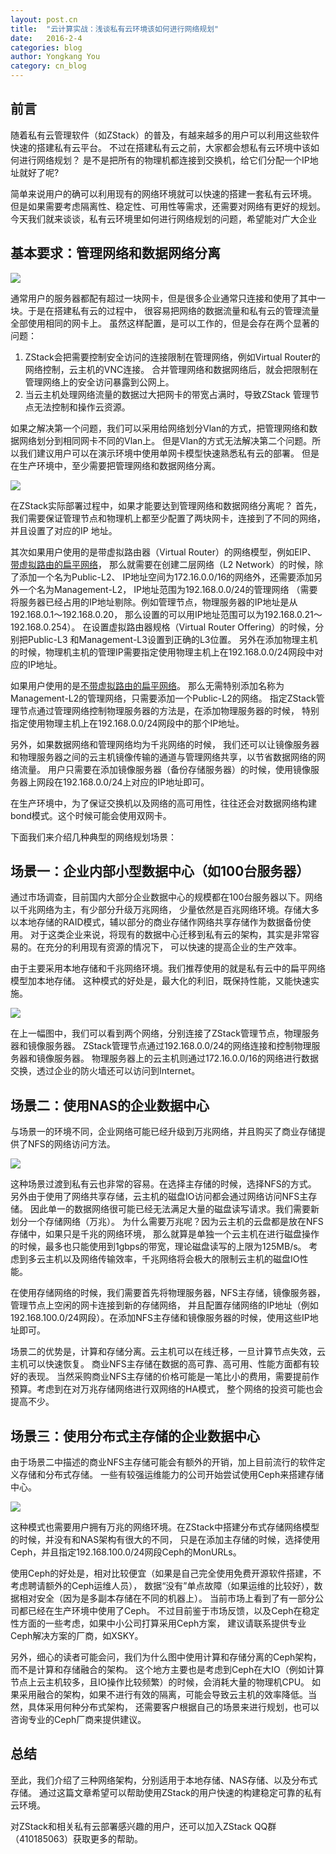 ```yaml
---
layout: post.cn
title:  "云计算实战：浅谈私有云环境该如何进行网络规划"
date:   2016-2-4
categories: blog
author: Yongkang You
category: cn_blog
---
```

## 前言
随着私有云管理软件（如ZStack）的普及，有越来越多的用户可以利用这些软件快速的搭建私有云平台。
不过在搭建私有云之前，大家都会想私有云环境中该如何进行网络规划？
是不是把所有的物理机都连接到交换机，给它们分配一个IP地址就好了呢?

简单来说用户的确可以利用现有的网络环境就可以快速的搭建一套私有云环境。
但是如果需要考虑隔离性、稳定性、可用性等需求，还需要对网络有更好的规划。
今天我们就来谈谈，私有云环境里如何进行网络规划的问题，希望能对广大企业

## 基本要求：管理网络和数据网络分离

<img src="/images/blogs/cloud-network-model/management-l2-public-l2-merged-local-stroage.png" class="center-img img-responsive">

通常用户的服务器都配有超过一块网卡，但是很多企业通常只连接和使用了其中一块。于是在搭建私有云的过程中，
很容易把网络的数据流量和私有云的管理流量全部使用相同的网卡上。
虽然这样配置，是可以工作的，但是会存在两个显著的问题：

  1. ZStack会把需要控制安全访问的连接限制在管理网络，例如Virtual Router的网络控制，云主机的VNC连接。
合并管理网络和数据网络后，就会把限制在管理网络上的安全访问暴露到公网上。
  2. 当云主机处理网络流量的数据过大把网卡的带宽占满时，导致ZStack 管理节点无法控制和操作云资源。

如果之解决第一个问题，我们可以采用给网络划分Vlan的方式，把管理网络和数据网络划分到相同网卡不同的Vlan上。
但是Vlan的方式无法解决第二个问题。所以我们建议用户可以在演示环境中使用单网卡模型快速熟悉私有云的部署。
但是在生产环境中，至少需要把管理网络和数据网络分离。

<img src="/images/blogs/cloud-network-model/management-l2-public-l2-seperated.png" class="center-img img-responsive">

在ZStack实际部署过程中，如果才能要达到管理网络和数据网络分离呢？
首先，我们需要保证管理节点和物理机上都至少配置了两块网卡，连接到了不同的网络，并且设置了对应的IP 地址。

其次如果用户使用的是带虚拟路由器（Virtual Router）的网络模型，例如EIP、
[带虚拟路由的扁平网络](../tutorials/flat-network-ui.html)，
那么就需要在创建二层网络（L2 Network）的时候，除了添加一个名为Public-L2、
IP地址空间为172.16.0.0/16的网络外，还需要添加另外一个名为Management-L2，
IP地址范围为192.168.0.0/24的管理网络
（需要将服务器已经占用的IP地址剔除。例如管理节点，物理服务器的IP地址是从192.168.0.1～192.168.0.20，
那么设置的可以用IP地址范围可以为192.168.0.21～192.168.0.254）。
在设置虚拟路由器规格（Virtual Router Offering）的时候，分别把Public-L3 和Management-L3设置到正确的L3位置。
另外在添加物理主机的时候，物理机主机的管理IP需要指定使用物理主机上在192.168.0.0/24网段中对应的IP地址。

如果用户使用的是[不带虚拟路由的扁平网络](../tutorials/flat-network-ui-no-vr.html)。
那么无需特别添加名称为Management-L2的管理网络，只需要添加一个Public-L2的网络。
指定ZStack管理节点通过管理网络控制物理服务器的方法是，在添加物理服务器的时候，
特别指定使用物理主机上在192.168.0.0/24网段中的那个IP地址。

另外，如果数据网络和管理网络均为千兆网络的时候，
我们还可以让镜像服务器和物理服务器之间的云主机镜像传输的通道与管理网络共享，以节省数据网络的网络流量。
用户只需要在添加镜像服务器（备份存储服务器）的时候，使用镜像服务器上网段在192.168.0.0/24上对应的IP地址即可。

在生产环境中，为了保证交换机以及网络的高可用性，往往还会对数据网络构建bond模式。这个时候可能会使用双网卡。

下面我们来介绍几种典型的网络规划场景：

## 场景一：企业内部小型数据中心（如100台服务器）
通过市场调查，目前国内大部分企业数据中心的规模都在100台服务器以下。网络以千兆网络为主，有少部分升级万兆网络，
少量依然是百兆网络环境。存储大多以本地存储的RAID模式，辅以部分的商业存储作网络共享存储作为数据备份使用。
对于这类企业来说，将现有的数据中心迁移到私有云的架构，其实是非常容易的。在充分的利用现有资源的情况下，
可以快速的提高企业的生产效率。

由于主要采用本地存储和千兆网络环境。我们推荐使用的就是私有云中的扁平网络模型加本地存储。
这种模式的好处是，最大化的利旧，既保持性能，又能快速实施。

<img src="/images/blogs/cloud-network-model/management-l2-public-l2-seperated-local-stroage.png" class="center-img img-responsive">

在上一幅图中，我们可以看到两个网络，分别连接了ZStack管理节点，物理服务器和镜像服务器。
ZStack管理节点通过192.168.0.0/24的网络连接和控制物理服务器和镜像服务器。
物理服务器上的云主机则通过172.16.0.0/16的网络进行数据交换，透过企业的防火墙还可以访问到Internet。

## 场景二：使用NAS的企业数据中心
与场景一的环境不同，企业网络可能已经升级到万兆网络，并且购买了商业存储提供了NFS的网络访问方法。

<img src="/images/blogs/cloud-network-model/management-l2-public-l2-seperated-nas.png" class="center-img img-responsive">

这种场景过渡到私有云也非常的容易。在选择主存储的时候，选择NFS的方式。
另外由于使用了网络共享存储，云主机的磁盘IO访问都会通过网络访问NFS主存储。
因此单一的数据网络很可能已经无法满足大量的磁盘读写请求。我们需要新划分一个存储网络（万兆）。
为什么需要万兆呢？因为云主机的云盘都是放在NFS存储中，如果只是千兆的网络环境，
那么就算是单独一个云主机在进行磁盘操作的时候，最多也只能使用到1gbps的带宽，理论磁盘读写的上限为125MB/s。
考虑到多云主机以及网络传输效率，千兆网络将会极大的限制云主机的磁盘IO性能。

在使用存储网络的时候，我们需要首先将物理服务器，NFS主存储，镜像服务器，管理节点上空闲的网卡连接到新的存储网络，
并且配置存储网络的IP地址（例如192.168.100.0/24网段）。在添加NFS主存储和镜像服务器的时候，使用这些IP地址即可。

场景二的优势是，计算和存储分离。云主机可以在线迁移，一旦计算节点失效，云主机可以快速恢复。
商业NFS主存储在数据的高可靠、高可用、性能方面都有较好的表现。
当然采购商业NFS主存储的价格可能是一笔比小的费用，需要提前作预算。考虑到在对万兆存储网络进行双网络的HA模式，
整个网络的投资可能也会提高不少。

## 场景三：使用分布式主存储的企业数据中心
由于场景二中描述的商业NFS主存储可能会有额外的开销，加上目前流行的软件定义存储和分布式存储。
一些有较强运维能力的公司开始尝试使用Ceph来搭建存储中心。

<img src="/images/blogs/cloud-network-model/management-l2-public-l2-seperated-ceph.png" class="center-img img-responsive">

这种模式也需要用户拥有万兆的网络环境。在ZStack中搭建分布式存储网络模型的时候，并没有和NAS架构有很大的不同，
只是在添加主存储的时候，选择使用Ceph，并且指定192.168.100.0/24网段Ceph的MonURLs。

使用Ceph的好处是，相对比较便宜（如果是自己完全使用免费开源软件搭建，不考虑聘请额外的Ceph运维人员），
数据“没有”单点故障（如果运维的比较好），数据相对安全（因为是多副本存储在不同的机器上）。
当前市场上看到了有一部分公司都已经在生产环境中使用了Ceph。
不过目前鉴于市场反馈，以及Ceph在稳定性方面的一些考虑，如果中小公司打算采用Ceph方案，
建议请联系提供专业Ceph解决方案的厂商，如XSKY。

另外，细心的读者可能会问，我们为什么图中使用计算和存储分离的Ceph架构，而不是计算和存储融合的架构。
这个地方主要也是考虑到Ceph在大IO（例如计算节点上云主机较多，且IO操作比较频繁）的时候，会消耗大量的物理机CPU。
如果采用融合的架构，如果不进行有效的隔离，可能会导致云主机的效率降低。当然，具体采用何种分布式架构，
还需要客户根据自己的场景来进行规划，也可以咨询专业的Ceph厂商来提供建议。

## 总结
至此，我们介绍了三种网络架构，分别适用于本地存储、NAS存储、以及分布式存储。
通过这篇文章希望可以帮助使用ZStack的用户快速的构建稳定可靠的私有云环境。

对ZStack和相关私有云部署感兴趣的用户，还可以加入ZStack QQ群（410185063）获取更多的帮助。
